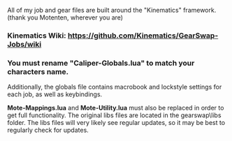 All of my job and gear files are built around the "Kinematics" framework. (thank you Motenten, wherever you are)
### Kinematics Wiki: https://github.com/Kinematics/GearSwap-Jobs/wiki

### You must rename "Caliper-Globals.lua" to match your characters name.
Additionally, the globals file contains macrobook and lockstyle settings for each job, as well as keybindings.

**Mote-Mappings.lua** and **Mote-Utility.lua** must also be replaced in order to get full functionality. 
The original libs files are located in the gearswap\libs folder.
The libs files will very likely see regular updates, so it may be best to regularly check for updates.



